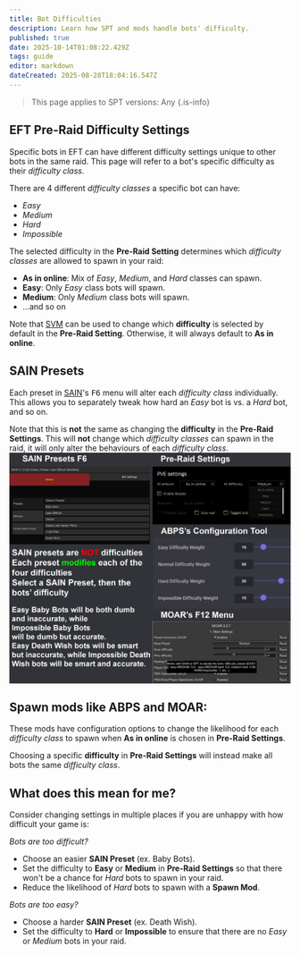 ```yaml
---
title: Bot Difficulties
description: Learn how SPT and mods handle bots' difficulty.
published: true
date: 2025-10-14T01:08:22.429Z
tags: guide
editor: markdown
dateCreated: 2025-08-28T18:04:16.547Z
---
```


> This page applies to SPT versions: Any
{.is-info}

## EFT Pre-Raid Difficulty Settings
Specific bots in EFT can have different difficulty settings unique to other bots in the same raid. This page will refer to a bot's specific difficulty as their *difficulty class*.

There are 4 different *difficulty classes* a specific bot can have:
- *Easy*
- *Medium*
- *Hard*
- *Impossible*

The selected difficulty in the **Pre-Raid Setting** determines which *difficulty classes* are allowed to spawn in your raid:
- **As in online**: Mix of *Easy*, *Medium*, and *Hard* classes can spawn.
- **Easy**: Only *Easy* class bots will spawn.
- **Medium**: Only *Medium* class bots will spawn.
- ...and so on

Note that [SVM](https://forge.sp-tarkov.com/mod/236/server-value-modifier-svm) can be used to change which **difficulty** is selected by default in the **Pre-Raid Setting**. Otherwise, it will always default to **As in online**.

## SAIN Presets
Each preset in [SAIN](https://forge.sp-tarkov.com/mod/791/sain-solarints-ai-modifications-full-ai-combat-system-replacement)'s <kbd>F6</kbd> menu will alter each *difficulty class* individually. This allows you to separately tweak how hard an *Easy* bot is vs. a *Hard* bot, and so on.

Note that this is **not** the same as changing the **difficulty** in the **Pre-Raid Settings**. This will **not** change which *difficulty classes* can spawn in the raid, it will only alter the behaviours of each *difficulty class*.
&nbsp;
<img src="/sain_presets_v2.png" alt="SAIN Presets" width=600 style="display: block; margin: 0 auto;">

## Spawn mods like ABPS and MOAR:
These mods have configuration options to change the likelihood for each *difficulty class* to spawn when **As in online** is chosen in **Pre-Raid Settings**.

Choosing a specific **difficulty** in **Pre-Raid Settings** will instead make all bots the same *difficulty class*.

## What does this mean for me?
Consider changing settings in multiple places if you are unhappy with how difficult your game is:

*Bots are too difficult?*
- Choose an easier **SAIN Preset** (ex. Baby Bots).
- Set the difficulty to **Easy** or **Medium** in **Pre-Raid Settings** so that there won't be a chance for *Hard* bots to spawn in your raid.
- Reduce the likelihood of *Hard* bots to spawn with a **Spawn Mod**.

*Bots are too easy?*
- Choose a harder **SAIN Preset** (ex. Death Wish).
- Set the difficulty to **Hard** or **Impossible** to ensure that there are no *Easy* or *Medium* bots in your raid.